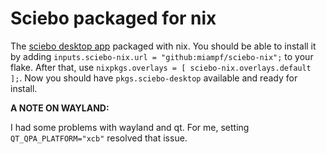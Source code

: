 # Sciebo packaged for nix

The [sciebo desktop app](https://hochschulcloud.nrw/) packaged with nix. You
should be able to install it by adding
`inputs.sciebo-nix.url = "github:miampf/sciebo-nix";` to your flake. After that,
use `nixpkgs.overlays = [ sciebo-nix.overlays.default ];`. Now you should have
`pkgs.sciebo-desktop` available and ready for install.

**A NOTE ON WAYLAND:**

I had some problems with wayland and qt. For me, setting `QT_QPA_PLATFORM="xcb"`
resolved that issue.
